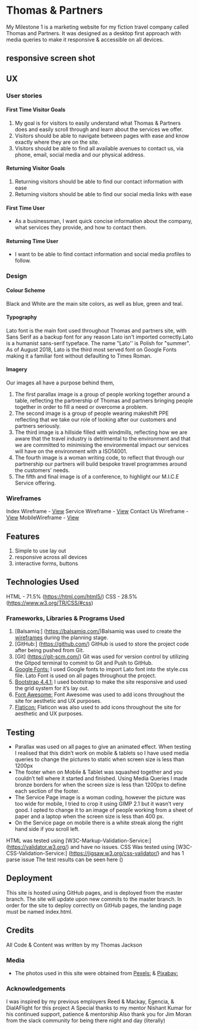# Thomas & Partners
My Milestone 1 is a marketing website for my fiction travel company called Thomas and Partners. It was designed as a desktop first approach with media queries to make it responsive & accessible on all devices.
## responsive screen shot 
## UX
### User stories
#### First Time Visitor Goals
1. My goal is for visitors to easily understand what Thomas & Partners does and easily scroll through and learn about the services we offer. 
2. Visitors should be able to navigate between pages with ease and know exactly where they are on the site.
3. Visitors should be able to find all available avenues to contact us, via phone, email, social media and our physical address.
#### Returning Visitor Goals
1. Returning visitors should be able to find our contact information with ease
2. Returning visitors should be able to find our social media links with ease
#### First Time User 
* As a businessman, I want quick concise information about the company, what services they provide, and how to contact them.
#### Returning Time User 
* I want to be able to find contact information and social media profiles to follow.
### Design
#### Colour Scheme
Black and White are the main site colors, as well as blue, green and teal.
#### Typography
Lato font is the main font used throughout Thomas and partners site, with Sans Serif as a backup font for any reason Lato isn't imported correctly.Lato is a humanist sans-serif typeface. The name "Lato'' is Polish for "summer". As of August 2018, Lato is the third most served font on Google Fonts making it a familiar font without defaulting to Times Roman.
#### Imagery
Our images all have a purpose behind them, 
1. The first parallax image is a group of people working together around a table, reflecting the partnership of Thomas and partners bringing people together in order to fill a need or overcome a problem.
2. The second image is a group of people wearing makeshift PPE reflecting that we take our role of looking after our customers and partners seriously. 
3. The third image is a hillside filled with windmills, reflecting how we are aware that the travel industry is detrimental to the environment and that we are committed to minimising the environmental impact our services will have on the environment with a ISO14001.
4. The fourth image is a woman writing code, to reflect that through our partnership our partners will build bespoke travel programmes around the customers' needs. 
5. The fifth and final image is of a conference, to highlight our M.I.C.E Service offering. 
### Wireframes
Index Wireframe - [View]()
Service Wireframe - [View]()
Contact Us Wireframe - [View]()
MobileWireframe - [View]()
## Features
1. Simple to use lay out
2. responsive across all devices 
3. interactive forms, buttons
## Technologies Used
HTML - 71.5% (https://html.com/html5/)
CSS - 28.5% (https://www.w3.org/TR/CSS/#css)
### Frameworks, Libraries & Programs Used
1. [Balsamiq:] (https://balsamiq.com/)Balsamiq was used to create the [wireframes](https://github.com/) during the planning stage.
2. [GitHub:] (https://github.com/) GitHub is used to store the project code after being pushed from Git.
3. [Git] (https://git-scm.com/) Git was used for version control by utilizing the Gitpod terminal to commit to Git and Push to GitHub.
4. [Google Fonts:](https://fonts.google.com/) I used Google fonts to import Lato font into the style.css file. Lato Font is used on all pages throughout the project.
5. [Bootstrap 4.4.1:](https://getbootstrap.com/docs/4.4/getting-started/introduction/) I used bootstrap to make the site responsive and used the grid system for it’s lay out. 
6. [Font Awesome:](https://fontawesome.com/) Font Awesome was used to add icons throughout the site for aesthetic and UX purposes. 
7. [Flaticon:](https://www.flaticon.com/) Flaticon was also used to add icons throughout the site for aesthetic and UX purposes.
## Testing
* Parallax was used on all pages to give an animated effect. When testing I realised that this didn’t work on mobile & tablets so I have used media queries to change the pictures to static when screen size is less than 1200px 
* The footer when on Mobile & Tablet was squashed together and you couldn’t tell where it started and finished. Using Media Queries I made bronze borders for when the screen size is less than 1200px to define each section of the footer. 
* The Service Page image is a woman coding, however the picture was too wide for mobile, I tried to crop it using GIMP 2.1 but it wasn’t very good. I opted to change it to an image of people working from a sheet of paper and a laptop when the screen size is less than 400 px. 
* On the Service page on mobile there is a white streak along the right hand side if you scroll left.

HTML was tested using [W3C-Markup-Validation-Service:] (https://validator.w3.org/) and have no issues. 
CSS Was tested using [W3C-CSS-Validation-Service:] (https://jigsaw.w3.org/css-validator/) and has 1 parse issue 
The test results can be seen here ()
## Deployment
This site is hosted using GitHub pages, and is deployed from the master branch. 
The site will update upon new commits to the master branch. In order for the site to deploy correctly on GitHub pages, the landing page must be named index.html.
## Credits
All Code & Content was written by my Thomas Jackson
### Media
- The photos used in this site were obtained from [Pexels:](https://www.pexels.com/) & [Pixabay:](https://pixabay.com/)

### Acknowledgements
I was inspired by my previous employers Reed & Mackay, Egencia, & DialAFlight for this project
A Special thanks to my mentor Nishant Kumar for his continued support, patience & mentorship
Also thank you for Jim Moran from the slack community for being there night and day (literally)

